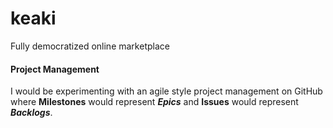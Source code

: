 # keaki
Fully democratized online marketplace

#### Project Management
I would be experimenting with an agile style project management on GitHub where **Milestones** would represent **_Epics_** and **Issues** would represent **_Backlogs_**.
